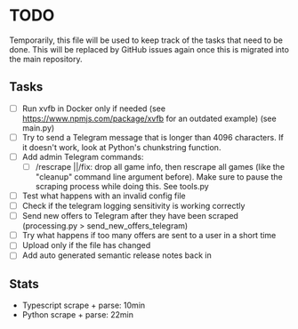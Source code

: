 # TODO

Temporarily, this file will be used to keep track of the tasks that need to be done.
This will be replaced by GitHub issues again once this is migrated into the main repository.

## Tasks

- [ ] Run xvfb in Docker only if needed (see <https://www.npmjs.com/package/xvfb> for an outdated example) (see main.py)
- [ ] Try to send a Telegram message that is longer than 4096 characters. If it doesn't work, look at Python's chunkstring function.
- [ ] Add admin Telegram commands:
  - [ ] /rescrape ||/fix: drop all game info, then rescrape all games (like the "cleanup" command line argument before). Make sure to pause the scraping process while doing this. See tools.py
- [ ] Test what happens with an invalid config file
- [ ] Check if the telegram logging sensitivity is working correctly
- [ ] Send new offers to Telegram after they have been scraped (processing.py > send_new_offers_telegram)
- [ ] Try what happens if too many offers are sent to a user in a short time
- [ ] Upload only if the file has changed
- [ ] Add auto generated semantic release notes back in

## Stats

- Typescript scrape + parse: 10min
- Python scrape + parse: 22min
